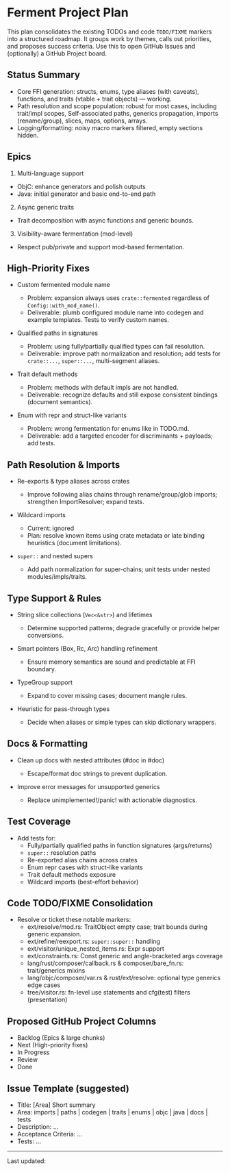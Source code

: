 # Ferment Project Plan

This plan consolidates the existing TODOs and code `TODO/FIXME` markers into a structured roadmap. It groups work by themes, calls out priorities, and proposes success criteria. Use this to open GitHub Issues and (optionally) a GitHub Project board.

## Status Summary

- Core FFI generation: structs, enums, type aliases (with caveats), functions, and traits (vtable + trait objects) — working.
- Path resolution and scope population: robust for most cases, including trait/impl scopes, Self-associated paths, generics propagation, imports (rename/group), slices, maps, options, arrays.
- Logging/formatting: noisy macro markers filtered, empty sections hidden.

## Epics

1) Multi-language support
- ObjC: enhance generators and polish outputs
- Java: initial generator and basic end-to-end path

2) Async generic traits
- Trait decomposition with async functions and generic bounds.

3) Visibility-aware fermentation (mod-level)
- Respect pub/private and support mod-based fermentation.

## High-Priority Fixes

- Custom fermented module name
  - Problem: expansion always uses `crate::fermented` regardless of `Config::with_mod_name()`.
  - Deliverable: plumb configured module name into codegen and example templates. Tests to verify custom names.

- Qualified paths in signatures
  - Problem: using fully/partially qualified types can fail resolution.
  - Deliverable: improve path normalization and resolution; add tests for `crate::...`, `super::...`, multi-segment aliases.

- Trait default methods
  - Problem: methods with default impls are not handled.
  - Deliverable: recognize defaults and still expose consistent bindings (document semantics).

- Enum with repr and struct-like variants
  - Problem: wrong fermentation for enums like in TODO.md.
  - Deliverable: add a targeted encoder for discriminants + payloads; add tests.

## Path Resolution & Imports

- Re-exports & type aliases across crates
  - Improve following alias chains through rename/group/glob imports; strengthen ImportResolver; expand tests.

- Wildcard imports
  - Current: ignored
  - Plan: resolve known items using crate metadata or late binding heuristics (document limitations).

- `super::` and nested supers
  - Add path normalization for super-chains; unit tests under nested modules/impls/traits.

## Type Support & Rules

- String slice collections (`Vec<&str>`) and lifetimes
  - Determine supported patterns; degrade gracefully or provide helper conversions.

- Smart pointers (Box, Rc, Arc) handling refinement
  - Ensure memory semantics are sound and predictable at FFI boundary.

- TypeGroup support
  - Expand to cover missing cases; document mangle rules.

- Heuristic for pass-through types
  - Decide when aliases or simple types can skip dictionary wrappers.

## Docs & Formatting

- Clean up docs with nested attributes (#doc in #doc)
  - Escape/format doc strings to prevent duplication.

- Improve error messages for unsupported generics
  - Replace unimplemented!/panic! with actionable diagnostics.

## Test Coverage

- Add tests for:
  - Fully/partially qualified paths in function signatures (args/returns)
  - `super::` resolution paths
  - Re-exported alias chains across crates
  - Enum repr cases with struct-like variants
  - Trait default methods exposure
  - Wildcard imports (best-effort behavior)

## Code TODO/FIXME Consolidation

- Resolve or ticket these notable markers:
  - ext/resolve/mod.rs: TraitObject empty case; trait bounds during generic expansion.
  - ext/refine/reexport.rs: `super::super::` handling
  - ext/visitor/unique_nested_items.rs: Expr support
  - ext/constraints.rs: Const generic and angle-bracketed args coverage
  - lang/rust/composer/callback.rs & composer/bare_fn.rs: trait/generics mixins
  - lang/objc/composer/var.rs & rust/ext/resolve: optional type generics edge cases
  - tree/visitor.rs: fn-level use statements and cfg(test) filters (presentation)

## Proposed GitHub Project Columns

- Backlog (Epics & large chunks)
- Next (High-priority fixes)
- In Progress
- Review
- Done

## Issue Template (suggested)

- Title: [Area] Short summary
- Area: imports | paths | codegen | traits | enums | objc | java | docs | tests
- Description: …
- Acceptance Criteria: …
- Tests: …

---

Last updated: <set on change>

